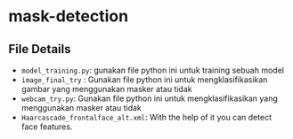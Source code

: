 # mask-detection
## File Details
* `model_training.py`: gunakan file python ini untuk training sebuah model
* `image_final_try` : Gunakan file python ini untuk mengklasifikasikan gambar yang menggunakan masker atau tidak 
* `webcam_try.py`: Gunakan file python ini untuk mengklasifikasikan yang menggunakan masker atau tidak 
* `Haarcascade_frontalface_alt.xml`: With the help of it you can detect face features.
